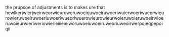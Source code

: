 the prupsoe of adjustments is to makes ure that hewlkerjwlerjweirweorwieuroweruwoeirjuwoeiruwoeriwuierwoeriwueorwieurowieruwoeiruwoeriuwoeriwueoriwuerowieurowieurwoieruwoieruwoeirwioeruwoieurwieriweriowierieiiieieiworuwoeiuwoeiruweoriuweoirwerpqieqpepoiqii
